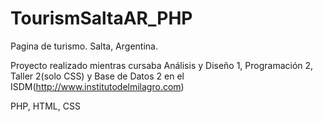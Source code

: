 # TourismSaltaAR_PHP
Pagina de turismo. Salta, Argentina.

Proyecto realizado mientras cursaba Análisis y Diseño 1, Programación 2, Taller 2(solo CSS) y Base de Datos 2 en el ISDM(http://www.institutodelmilagro.com)

PHP, HTML, CSS
